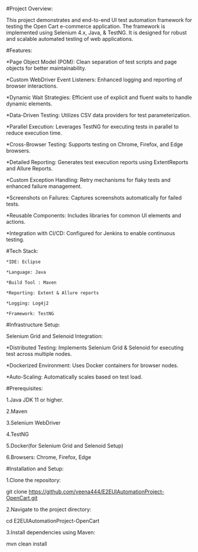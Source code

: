 #Project Overview: 

This project demonstrates and end-to-end UI test automation framework for testing the Open Cart e-commerce application. The framework is implemented using Selenium 4.x, Java, & TestNG. It is designed for
robust and scalable automated testing of web applications.






#Features:

*Page Object Model (POM): Clean separation of test scripts and page objects for better maintainability.

*Custom WebDriver Event Listeners: Enhanced logging and reporting of browser interactions.

*Dynamic Wait Strategies: Efficient use of explicit and fluent waits to handle dynamic elements.

*Data-Driven Testing: Utilizes CSV data providers for test parameterization.

*Parallel Execution: Leverages TestNG for executing tests in parallel to reduce execution time.

*Cross-Browser Testing: Supports testing on Chrome, Firefox, and Edge browsers.

*Detailed Reporting: Generates test execution reports using ExtentReports and Allure Reports.

*Custom Exception Handling: Retry mechanisms for flaky tests and enhanced failure management.

*Screenshots on Failures: Captures screenshots automatically for failed tests.

*Reusable Components: Includes libraries for common UI elements and actions.

*Integration with CI/CD: Configured for Jenkins to enable continuous testing.






#Tech Stack:

    *IDE: Eclipse

    *Language: Java

    *Build Tool : Maven

    *Reporting: Extent & Allure reports

    *Logging: Log4j2

    *Framework: TestNG




    

#Infrastructure Setup:


Selenium Grid and Selenoid Integration:

*Distributed Testing: Implements Selenium Grid & Selenoid for executing test across multiple nodes.

*Dockerized Environment: Uses Docker containers for browser nodes.

*Auto-Scaling: Automatically scales based on test load.



#Prerequisites:

1.Java JDK 11 or higher.

2.Maven

3.Selenium WebDriver

4.TestNG

5.Docker(for Selenium Grid and Selenoid Setup)

6.Browsers: Chrome, Firefox, Edge



#Installation and Setup:


1.Clone the repository:

git clone https://github.com/veena444/E2EUIAutomationProject-OpenCart.git

2.Navigate to the project directory:

cd E2EUIAutomationProject-OpenCart

3.Install dependencies using Maven:

mvn clean install





    










